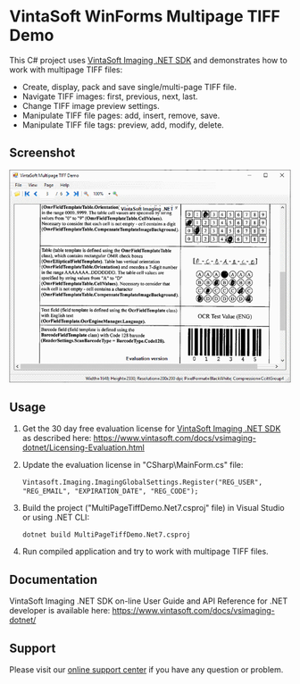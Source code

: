 # VintaSoft WinForms Multipage TIFF Demo

This C# project uses <a href="https://www.vintasoft.com/vsimaging-dotnet-index.html">VintaSoft Imaging .NET SDK</a> and demonstrates how to work with multipage TIFF files:
* Create, display, pack and save single/multi-page TIFF file.
* Navigate TIFF images: first, previous, next, last.
* Change TIFF image preview settings.
* Manipulate TIFF file pages: add, insert, remove, save.
* Manipulate TIFF file tags: preview, add, modify, delete.


## Screenshot
<img src="vintasoft-multipage-tiff-demo.png" title="VintaSoft Multipage TIFF Demo">


## Usage
1. Get the 30 day free evaluation license for <a href="https://www.vintasoft.com/vsimaging-dotnet-index.html" target="_blank">VintaSoft Imaging .NET SDK</a> as described here: <a href="https://www.vintasoft.com/docs/vsimaging-dotnet/Licensing-Evaluation.html" target="_blank">https://www.vintasoft.com/docs/vsimaging-dotnet/Licensing-Evaluation.html</a>

2. Update the evaluation license in "CSharp\MainForm.cs" file:
   ```
   Vintasoft.Imaging.ImagingGlobalSettings.Register("REG_USER", "REG_EMAIL", "EXPIRATION_DATE", "REG_CODE");
   ```

3. Build the project ("MultiPageTiffDemo.Net7.csproj" file) in Visual Studio or using .NET CLI:
   ```
   dotnet build MultiPageTiffDemo.Net7.csproj
   ```

4. Run compiled application and try to work with multipage TIFF files.


## Documentation
VintaSoft Imaging .NET SDK on-line User Guide and API Reference for .NET developer is available here: https://www.vintasoft.com/docs/vsimaging-dotnet/


## Support
Please visit our <a href="https://myaccount.vintasoft.com/">online support center</a> if you have any question or problem.

